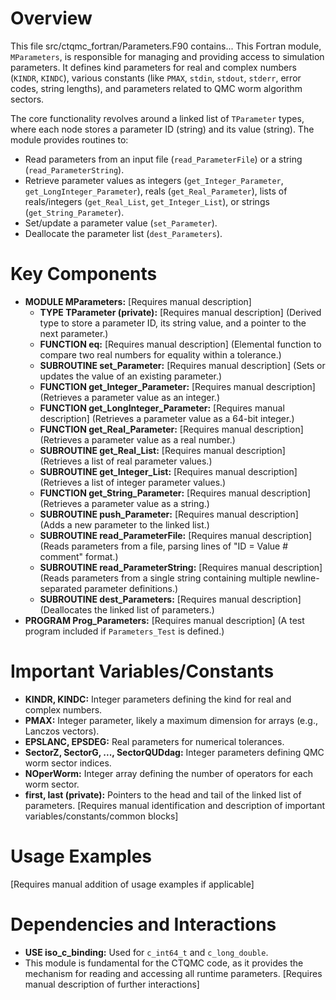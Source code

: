 # Overview

This file src/ctqmc_fortran/Parameters.F90 contains...
This Fortran module, `MParameters`, is responsible for managing and providing access to simulation parameters. It defines kind parameters for real and complex numbers (`KINDR`, `KINDC`), various constants (like `PMAX`, `stdin`, `stdout`, `stderr`, error codes, string lengths), and parameters related to QMC worm algorithm sectors.

The core functionality revolves around a linked list of `TParameter` types, where each node stores a parameter ID (string) and its value (string). The module provides routines to:
- Read parameters from an input file (`read_ParameterFile`) or a string (`read_ParameterString`).
- Retrieve parameter values as integers (`get_Integer_Parameter`, `get_LongInteger_Parameter`), reals (`get_Real_Parameter`), lists of reals/integers (`get_Real_List`, `get_Integer_List`), or strings (`get_String_Parameter`).
- Set/update a parameter value (`set_Parameter`).
- Deallocate the parameter list (`dest_Parameters`).

# Key Components

- **MODULE MParameters:** [Requires manual description]
  - **TYPE TParameter (private):** [Requires manual description] (Derived type to store a parameter ID, its string value, and a pointer to the next parameter.)
  - **FUNCTION eq:** [Requires manual description] (Elemental function to compare two real numbers for equality within a tolerance.)
  - **SUBROUTINE set_Parameter:** [Requires manual description] (Sets or updates the value of an existing parameter.)
  - **FUNCTION get_Integer_Parameter:** [Requires manual description] (Retrieves a parameter value as an integer.)
  - **FUNCTION get_LongInteger_Parameter:** [Requires manual description] (Retrieves a parameter value as a 64-bit integer.)
  - **FUNCTION get_Real_Parameter:** [Requires manual description] (Retrieves a parameter value as a real number.)
  - **SUBROUTINE get_Real_List:** [Requires manual description] (Retrieves a list of real parameter values.)
  - **SUBROUTINE get_Integer_List:** [Requires manual description] (Retrieves a list of integer parameter values.)
  - **FUNCTION get_String_Parameter:** [Requires manual description] (Retrieves a parameter value as a string.)
  - **SUBROUTINE push_Parameter:** [Requires manual description] (Adds a new parameter to the linked list.)
  - **SUBROUTINE read_ParameterFile:** [Requires manual description] (Reads parameters from a file, parsing lines of "ID = Value # comment" format.)
  - **SUBROUTINE read_ParameterString:** [Requires manual description] (Reads parameters from a single string containing multiple newline-separated parameter definitions.)
  - **SUBROUTINE dest_Parameters:** [Requires manual description] (Deallocates the linked list of parameters.)
- **PROGRAM Prog_Parameters:** [Requires manual description] (A test program included if `Parameters_Test` is defined.)

# Important Variables/Constants

- **KINDR, KINDC:** Integer parameters defining the kind for real and complex numbers.
- **PMAX:** Integer parameter, likely a maximum dimension for arrays (e.g., Lanczos vectors).
- **EPSLANC, EPSDEG:** Real parameters for numerical tolerances.
- **SectorZ, SectorG, ..., SectorQUDdag:** Integer parameters defining QMC worm sector indices.
- **NOperWorm:** Integer array defining the number of operators for each worm sector.
- **first, last (private):** Pointers to the head and tail of the linked list of parameters.
[Requires manual identification and description of important variables/constants/common blocks]

# Usage Examples

[Requires manual addition of usage examples if applicable]

# Dependencies and Interactions

- **USE iso_c_binding:** Used for `c_int64_t` and `c_long_double`.
- This module is fundamental for the CTQMC code, as it provides the mechanism for reading and accessing all runtime parameters.
[Requires manual description of further interactions]
